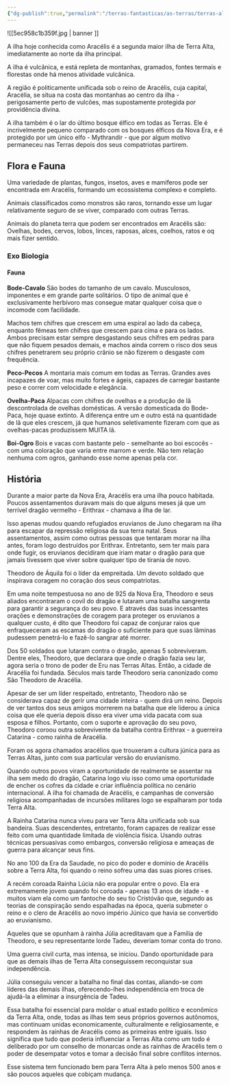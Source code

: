 ```yaml
---
{"dg-publish":true,"permalink":"/terras-fantasticas/as-terras/terras-altas/regioes/aracelis/aracelis/"}
---
```


![[5ec958c1b359f.jpg \| banner ]]

A ilha hoje conhecida como Aracélis é a segunda maior ilha de Terra Alta, imediatamente ao norte da ilha principal. 

A ilha é vulcânica, e está repleta de montanhas, gramados, fontes termais e florestas onde há menos atividade vulcânica.

A região é politicamente unificada sob o reino de Aracélis, cuja capital, Aracélia, se situa na costa das montanhas ao centro da ilha - perigosamente perto de vulcões, mas supostamente protegida por providência divina.

A ilha também é o lar do último bosque élfico em todas as Terras. Ele é incrivelmente pequeno comparado com os bosques élficos da Nova Era, e é protegido por um único elfo - Mythrandir - que por algum motivo permaneceu nas Terras depois dos seus compatriotas partirem.

## Flora e Fauna
Uma variedade de plantas, fungos, insetos, aves e mamíferos pode ser encontrada em Aracélis, formando um ecossistema complexo e completo.

Animais classificados como monstros são raros, tornando esse um lugar relativamente seguro de se viver, comparado com outras Terras.

Animais do planeta terra que podem ser encontrados em Aracélis são:
Ovelhas, bodes, cervos, lobos, linces, raposas, alces, coelhos, ratos e oq mais fizer sentido.

### Exo Biologia

#### Fauna
**Bode-Cavalo**
São bodes do tamanho de um cavalo. Musculosos, imponentes e em grande parte solitários. O tipo de animal que é exclusivamente herbívoro mas consegue matar qualquer coisa que o incomode com facilidade.

Machos tem chifres que crescem em uma espiral ao lado da cabeça, enquanto fêmeas tem chifres que crescem para cima e para os lados. Ambos precisam estar sempre desgastando seus chifres em pedras para que não fiquem pesados demais, e machos ainda correm o risco dos seus chifres penetrarem seu próprio crânio se não fizerem o desgaste com frequência.

**Peco-Pecos**
A montaria mais comum em todas as Terras. Grandes aves incapazes de voar, mas muito fortes e ágeis, capazes de carregar bastante peso e correr com velocidade e elegância.

**Ovelha-Paca**
Alpacas com chifres de ovelhas e a produção de lã descontrolada de ovelhas domésticas. A versão domesticada do Bode-Paca, hoje quase extinto. A diferença entre um e outro está na quantidade de lã que eles crescem, já que humanos seletivamente fizeram com que as ovelhas-pacas produzissem MUITA lã.

**Boi-Ogro**
Bois e vacas com bastante pelo - semelhante ao boi escocês - com uma coloração que varia entre marrom e verde. Não tem relação nenhuma com ogros, ganhando esse nome apenas pela cor.

## História
Durante a maior parte da Nova Era, Aracélis era uma ilha pouco habitada. Poucos assentamentos duravam mais do que alguns meses já que um terrível dragão vermelho - Erithrax - chamava a ilha de lar.

Isso apenas mudou quando refugiados eruvianos de Juno chegaram na ilha para escapar da repressão religiosa da sua terra natal. Seus assentamentos, assim como outras pessoas que tentaram morar na ilha antes, foram logo destruídos por Erithrax. Entretanto, sem ter mais para onde fugir, os eruvianos decidiram que iriam matar o dragão para que jamais tivessem que viver sobre qualquer tipo de tirania de novo.

Theodoro de Áquila foi o líder da empreitada. Um devoto soldado que inspirava coragem no coração dos seus compatriotas.

Em uma noite tempestuosa no ano de 925 da Nova Era, Theodoro e seus aliados encontraram o covil do dragão e lutaram uma batalha sangrenta para garantir a segurança do seu povo. E através das suas incessantes orações e demonstrações de coragem para proteger os eruvianos a qualquer custo, é dito que Theodoro foi capaz de conjurar raios que enfraqueceram as escamas do dragão o suficiente para que suas lâminas pudessem penetrá-lo e fazê-lo sangrar até morrer.

Dos 50 soldados que lutaram contra o dragão, apenas 5 sobreviveram. Dentre eles, Theodoro, que declarara que onde o dragão fazia seu lar, agora seria o trono de poder de Eru nas Terras Altas. Então, a cidade de Aracélia foi fundada. Séculos mais tarde Theodoro seria canonizado como São Theodoro de Aracélia.

Apesar de ser um líder respeitado, entretanto, Theodoro não se considerava capaz de gerir uma cidade inteira - quem dirá um reino. Depois de ver tantos dos seus amigos morrerem na batalha que ele liderou a única coisa que ele queria depois disso era viver uma vida pacata com sua esposa e filhos. Portanto, com o suporte e aprovação do seu povo, Theodoro coroou outra sobrevivente da batalha contra Erithrax - a guerreira Catarina - como rainha de Aracélia.

Foram os agora chamados aracélios que trouxeram a cultura júnica para as Terras Altas, junto com sua particular versão do eruvianismo.

Quando outros povos viram a oportunidade de realmente se assentar na ilha sem medo do dragão, Catarina logo viu isso como uma oportunidade de encher os cofres da cidade e criar influência política no cenário internacional. A ilha foi chamada de Aracélis, e campanhas de conversão religiosa acompanhadas de incursões militares logo se espalharam por toda Terra Alta. 

A Rainha Catarina nunca viveu para ver Terra Alta unificada sob sua bandeira. Suas descendentes, entretanto, foram capazes de realizar esse feito com uma quantidade limitada de violência física. Usando outras técnicas persuasivas como embargos, conversão religiosa e ameaças de guerra para alcançar seus fins.

No ano 100 da Era da Saudade, no pico do poder e domínio de Aracélis sobre a Terra Alta, foi quando o reino sofreu uma das suas piores crises.

A recém coroada Rainha Lúcia não era popular entre o povo. Ela era extremamente jovem quando foi coroada - apenas 13 anos de idade - e muitos viam ela como um fantoche do seu tio Cristóvão que, segundo as teorias de conspiração sendo espalhadas na época, queria submeter o reino e o clero de Aracélis ao novo império Júnico que havia se convertido ao eruvianismo.

Aqueles que se opunham à rainha Júlia acreditavam que a Família de Theodoro, e seu representante lorde Tadeu, deveriam tomar conta do trono.

Uma guerra civil curta, mas intensa, se iniciou. Dando oportunidade para que as demais ilhas de Terra Alta conseguissem reconquistar sua independência.

Júlia conseguiu vencer a batalha no final das contas, aliando-se com líderes das demais ilhas, oferecendo-lhes independência em troca de ajudá-la a eliminar a insurgência de Tadeu.

Essa batalha foi essencial para moldar o atual estado político e econômico da Terra Alta, onde, todas as ilhas tem seus próprios governos autônomos, mas continuam unidas economicamente, culturalmente e religiosamente, e respondem às rainhas de Aracélis como as primeiras entre iguais. Isso significa que tudo que poderia influenciar a Terras Alta como um todo é deliberado por um conselho de monarcas onde as rainhas de Aracélis tem o poder de desempatar votos e tomar a decisão final sobre conflitos internos.

Esse sistema tem funcionado bem para Terra Alta à pelo menos 500 anos e são poucos aqueles que cobiçam mudança.